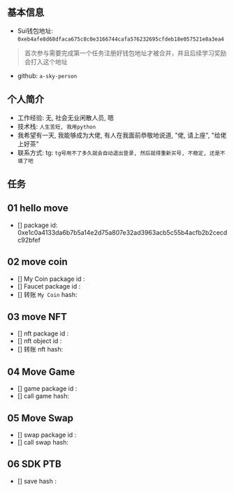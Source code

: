 ## 基本信息
- Sui钱包地址: `0xeb4afe8d68dfaca675c8c0e3166744cafa576232695cfdeb18e057521e8a3ea4`
> 首次参与需要完成第一个任务注册好钱包地址才被合并，并且后续学习奖励会打入这个地址
- github: `a-sky-person`

## 个人简介
- 工作经验: 无, 社会无业闲散人员, 嗯
- 技术栈: `人生苦短, 我用python`
- 我希望有一天, 我能够成为大佬, 有人在我面前恭敬地说道, "佬, 请上座", "给佬上好茶"
- 联系方式: tg: `tg号用不了多久就会自动退出登录, 然后就得重新买号, 不稳定, 还是不填了吧` 

## 任务

##   01 hello move  
- [] package id: 0xe1c0a4133da6b7b5a14e2d75a807e32ad3963acb5c55b4acfb2b2cecdc92bfef

##   02 move coin
- [] My Coin package id : 
- [] Faucet package id : 
- [] 转账 `My Coin` hash:

##   03 move NFT
- [] nft package id :
- [] nft object id : 
- [] 转账 nft  hash:

##   04 Move Game
- [] game package id :
- [] call game hash:

##   05 Move Swap
- [] swap package id :
- [] call swap hash:

##   06 SDK PTB
- [] save hash :
